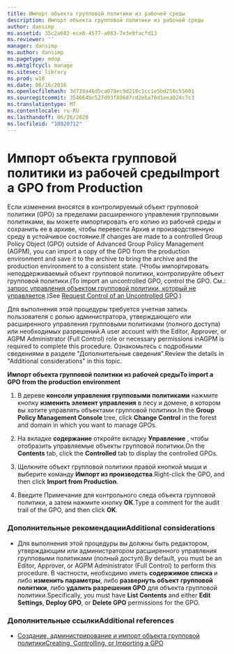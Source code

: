 ```yaml
---
title: Импорт объекта групповой политики из рабочей среды
description: Импорт объекта групповой политики из рабочей среды
author: dansimp
ms.assetid: 35c2a682-ece8-4577-a083-7e3e9facfd13
ms.reviewer: ''
manager: dansimp
ms.author: dansimp
ms.pagetype: mdop
ms.mktglfcycl: manage
ms.sitesec: library
ms.prod: w10
ms.date: 06/16/2016
ms.openlocfilehash: 3d739a46d5ca078ec9d218c1cc1e5bd258c55601
ms.sourcegitcommit: 354664bc527d93f80687cd2eba70d1eea024c7c3
ms.translationtype: MT
ms.contentlocale: ru-RU
ms.lasthandoff: 06/26/2020
ms.locfileid: "10820712"
---
```

# <span data-ttu-id="24468-103">Импорт объекта групповой политики из рабочей среды</span><span class="sxs-lookup"><span data-stu-id="24468-103">Import a GPO from Production</span></span>


<span data-ttu-id="24468-104">Если изменения вносятся в контролируемый объект групповой политики (GPO) за пределами расширенного управления групповыми политиками, вы можете импортировать его копию из рабочей среды и сохранить ее в архиве, чтобы перевести Архив и производственную среду в устойчивое состояние.</span><span class="sxs-lookup"><span data-stu-id="24468-104">If changes are made to a controlled Group Policy Object (GPO) outside of Advanced Group Policy Management (AGPM), you can import a copy of the GPO from the production environment and save it to the archive to bring the archive and the production environment to a consistent state.</span></span> <span data-ttu-id="24468-105">(Чтобы импортировать неподдерживаемый объект групповой политики, контролируйте объект групповой политики.</span><span class="sxs-lookup"><span data-stu-id="24468-105">(To import an uncontrolled GPO, control the GPO.</span></span> <span data-ttu-id="24468-106">См.: [запрос управления объектом групповой политики, который не управляется](request-control-of-an-uncontrolled-gpo-agpm30ops.md).)</span><span class="sxs-lookup"><span data-stu-id="24468-106">See [Request Control of an Uncontrolled GPO](request-control-of-an-uncontrolled-gpo-agpm30ops.md).)</span></span>

<span data-ttu-id="24468-107">Для выполнения этой процедуры требуется учетная запись пользователя с ролью администратора, утверждающего или расширенного управления групповыми политиками (полного доступа) или необходимых разрешений.</span><span class="sxs-lookup"><span data-stu-id="24468-107">A user account with the Editor, Approver, or AGPM Administrator (Full Control) role or necessary permissions inAGPM is required to complete this procedure.</span></span> <span data-ttu-id="24468-108">Ознакомьтесь с подробными сведениями в разделе "Дополнительные сведения".</span><span class="sxs-lookup"><span data-stu-id="24468-108">Review the details in "Additional considerations" in this topic.</span></span>

**<span data-ttu-id="24468-109">Импорт объекта групповой политики из рабочей среды</span><span class="sxs-lookup"><span data-stu-id="24468-109">To import a GPO from the production environment</span></span>**

1.  <span data-ttu-id="24468-110">В дереве **консоли управления групповыми политиками** нажмите кнопку **изменить элемент управления** в лесу и домене, в котором вы хотите управлять объектами групповой политики.</span><span class="sxs-lookup"><span data-stu-id="24468-110">In the **Group Policy Management Console** tree, click **Change Control** in the forest and domain in which you want to manage GPOs.</span></span>

2.  <span data-ttu-id="24468-111">На вкладке **содержание** откройте вкладку **Управление** , чтобы отобразить управляемые объекты групповой политики.</span><span class="sxs-lookup"><span data-stu-id="24468-111">On the **Contents** tab, click the **Controlled** tab to display the controlled GPOs.</span></span>

3.  <span data-ttu-id="24468-112">Щелкните объект групповой политики правой кнопкой мыши и выберите команду **Импорт из производства**.</span><span class="sxs-lookup"><span data-stu-id="24468-112">Right-click the GPO, and then click **Import from Production**.</span></span>

4.  <span data-ttu-id="24468-113">Введите Примечание для контрольного следа объекта групповой политики, а затем нажмите кнопку **ОК**.</span><span class="sxs-lookup"><span data-stu-id="24468-113">Type a comment for the audit trail of the GPO, and then click **OK**.</span></span>

### <span data-ttu-id="24468-114">Дополнительные рекомендации</span><span class="sxs-lookup"><span data-stu-id="24468-114">Additional considerations</span></span>

-   <span data-ttu-id="24468-115">Для выполнения этой процедуры вы должны быть редактором, утверждающим или администратором расширенного управления групповыми политиками (полный доступ).</span><span class="sxs-lookup"><span data-stu-id="24468-115">By default, you must be an Editor, Approver, or AGPM Administrator (Full Control) to perform this procedure.</span></span> <span data-ttu-id="24468-116">В частности, необходимо иметь **содержимое списка** и либо **изменить параметры**, либо **развернуть объект групповой политики**, либо **удалить разрешения GPO** для объекта групповой политики.</span><span class="sxs-lookup"><span data-stu-id="24468-116">Specifically, you must have **List Contents** and either **Edit Settings**, **Deploy GPO**, or **Delete GPO** permissions for the GPO.</span></span>

### <span data-ttu-id="24468-117">Дополнительные ссылки</span><span class="sxs-lookup"><span data-stu-id="24468-117">Additional references</span></span>

-   [<span data-ttu-id="24468-118">Создание, администрирование и импорт объекта групповой политики</span><span class="sxs-lookup"><span data-stu-id="24468-118">Creating, Controlling, or Importing a GPO</span></span>](creating-controlling-or-importing-a-gpo-agpm30ops.md)

 

 





